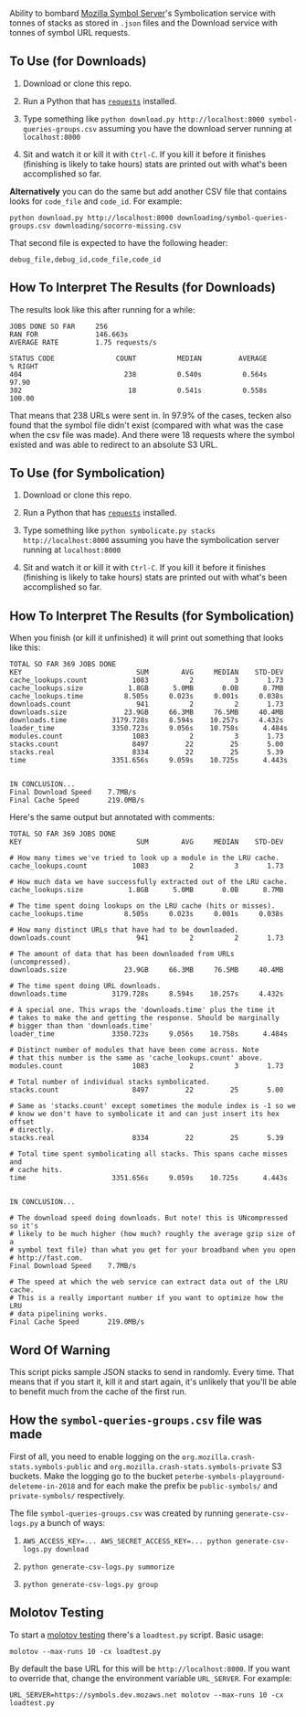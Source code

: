 Ability to bombard [Mozilla Symbol Server](https://github.com/mozilla-services/tecken)'s
Symbolication service with tonnes of stacks as stored in `.json` files
and the Download service with tonnes of symbol URL requests.


## To Use (for Downloads)

1. Download or clone this repo.

2. Run a Python that has
[`requests`](http://requests.readthedocs.io/en/master/) installed.

3. Type something like `python download.py http://localhost:8000 symbol-queries-groups.csv`
assuming you have the download server running at `localhost:8000`

4. Sit and watch it or kill it with `Ctrl-C`. If you kill it before it
finishes (finishing is likely to take hours) stats are printed out with
what's been accomplished so far.

**Alternatively** you can do the same but add another CSV file that contains
looks for `code_file` and `code_id`. For example:

```
python download.py http://localhost:8000 downloading/symbol-queries-groups.csv downloading/socorro-missing.csv
```

That second file is expected to have the following header:
```
debug_file,debug_id,code_file,code_id
```

## How To Interpret The Results (for Downloads)

The results look like this after running for a while:

```
JOBS DONE SO FAR     256
RAN FOR              146.663s
AVERAGE RATE         1.75 requests/s

STATUS CODE               COUNT          MEDIAN         AVERAGE         % RIGHT
404                         238          0.540s          0.564s           97.90
302                          18          0.541s          0.558s          100.00
```

That means that 238 URLs were sent in. In 97.9% of the cases, tecken also
found that the symbol file didn't exist (compared with what was the case
when the csv file was made).
And there were 18 requests where the symbol existed and was able to
redirect to an absolute S3 URL.


## To Use (for Symbolication)

1. Download or clone this repo.

2. Run a Python that has
[`requests`](http://requests.readthedocs.io/en/master/) installed.

3. Type something like `python symbolicate.py stacks http://localhost:8000`
assuming you have the symbolication server running at `localhost:8000`

4. Sit and watch it or kill it with `Ctrl-C`. If you kill it before it
finishes (finishing is likely to take hours) stats are printed out with
what's been accomplished so far.


## How To Interpret The Results (for Symbolication)

When you finish (or kill it unfinished) it will print out something
that looks like this:

```
TOTAL SO FAR 369 JOBS DONE
KEY                            SUM        AVG     MEDIAN    STD-DEV
cache_lookups.count           1083          2          3       1.73
cache_lookups.size           1.8GB      5.0MB       0.0B      8.7MB
cache_lookups.time          8.505s     0.023s     0.001s     0.038s
downloads.count                941          2          2       1.73
downloads.size              23.9GB     66.3MB     76.5MB     40.4MB
downloads.time           3179.728s     8.594s    10.257s     4.432s
loader_time              3350.723s     9.056s    10.758s      4.484s
modules.count                 1083          2          3       1.73
stacks.count                  8497         22         25       5.00
stacks.real                   8334         22         25       5.39
time                     3351.656s     9.059s    10.725s      4.443s


IN CONCLUSION...
Final Download Speed    7.7MB/s
Final Cache Speed       219.0MB/s
```

Here's the same output but annotated with comments:


```
TOTAL SO FAR 369 JOBS DONE
KEY                            SUM        AVG     MEDIAN    STD-DEV

# How many times we've tried to look up a module in the LRU cache.
cache_lookups.count           1083          2          3       1.73

# How much data we have successfully extracted out of the LRU cache.
cache_lookups.size           1.8GB      5.0MB       0.0B      8.7MB

# The time spent doing lookups on the LRU cache (hits or misses).
cache_lookups.time          8.505s     0.023s     0.001s     0.038s

# How many distinct URLs that have had to be downloaded.
downloads.count                941          2          2       1.73

# The amount of data that has been downloaded from URLs (uncompressed).
downloads.size              23.9GB     66.3MB     76.5MB     40.4MB

# The time spent doing URL downloads.
downloads.time           3179.728s     8.594s    10.257s     4.432s

# A special one. This wraps the 'downloads.time' plus the time it
# takes to make the and getting the response. Should be marginally
# bigger than than 'downloads.time'
loader_time              3350.723s     9.056s    10.758s      4.484s

# Distinct number of modules that have been come across. Note
# that this number is the same as 'cache_lookups.count' above.
modules.count                 1083          2          3       1.73

# Total number of individual stacks symbolicated.
stacks.count                  8497         22         25       5.00

# Same as 'stacks.count' except sometimes the module index is -1 so we
# know we don't have to symbolicate it and can just insert its hex offset
# directly.
stacks.real                   8334         22         25       5.39

# Total time spent symbolicating all stacks. This spans cache misses and
# cache hits.
time                     3351.656s     9.059s    10.725s      4.443s


IN CONCLUSION...

# The download speed doing downloads. But note! this is UNcompressed so it's
# likely to be much higher (how much? roughly the average gzip size of a
# symbol text file) than what you get for your broadband when you open
# http://fast.com.
Final Download Speed    7.7MB/s

# The speed at which the web service can extract data out of the LRU cache.
# This is a really important number if you want to optimize how the LRU
# data pipelining works.
Final Cache Speed       219.0MB/s
```


## Word Of Warning

This script picks sample JSON stacks to send in randomly. Every time.
That means that if you start it, kill it and start again, it's unlikely
that you'll be able to benefit much from the cache of the first run.


## How the `symbol-queries-groups.csv` file was made

First of all, you need to enable logging on the
`org.mozilla.crash-stats.symbols-public` and
`org.mozilla.crash-stats.symbols-private` S3 buckets. Make the logging
go to the bucket `peterbe-symbols-playground-deleteme-in-2018` and for
each make the prefix be `public-symbols/` and `private-symbols/`
respectively.

The file `symbol-queries-groups.csv` was created by running
`generate-csv-logs.py` a bunch of ways:

1. `AWS_ACCESS_KEY=... AWS_SECRET_ACCESS_KEY=... python generate-csv-logs.py download`

2. `python generate-csv-logs.py summorize`

3. `python generate-csv-logs.py group`


## Molotov Testing

To start a [molotov testing](https://molotov.readthedocs.io/) there's a
`loadtest.py` script. Basic usage:

    molotov --max-runs 10 -cx loadtest.py

By default the base URL for this will be `http://localhost:8000`. If you
want to override that, change the environment variable `URL_SERVER`.
For example:

    URL_SERVER=https://symbols.dev.mozaws.net molotov --max-runs 10 -cx loadtest.py

